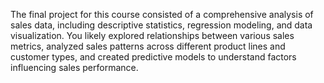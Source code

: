 The final project for this course consisted of a comprehensive analysis of sales data, including descriptive statistics, regression modeling, and data visualization. You likely explored relationships between various sales metrics, analyzed sales patterns across different product lines and customer types, and created predictive models to understand factors influencing sales performance.
